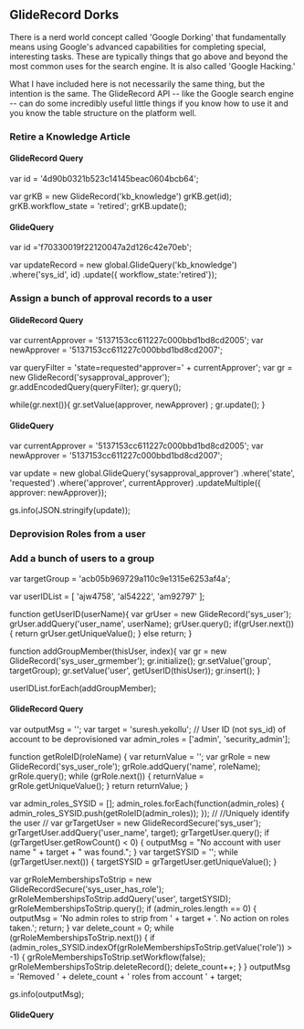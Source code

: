 ## GlideRecord Dorks

There is a nerd world concept called 'Google Dorking' that fundamentally means using Google's advanced capabilities for completing special, interesting tasks. These are typically things that go above and beyond the most common uses for the search engine. It is also called 'Google Hacking.' 

What I have included here is not necessarily the same thing, but the intention is the same. The GlideRecord API -- like the Google search engine -- can do some incredibly useful little things if you know how to use it and you know the table structure on the platform well.

### Retire a Knowledge Article

#### GlideRecord Query

var id = '4d90b0321b523c14145beac0604bcb64';

var grKB = new GlideRecord('kb_knowledge')
grKB.get(id);
grKB.workflow_state = 'retired';
grKB.update();

#### GlideQuery

var id ='f70330019f22120047a2d126c42e70eb';

var updateRecord = new global.GlideQuery('kb_knowledge')
    .where('sys_id', id)
    .update({ workflow_state:'retired'});



### Assign a bunch of approval records to a user

#### GlideRecord Query
var currentApprover = '5137153cc611227c000bbd1bd8cd2005';
var newApprover = '5137153cc611227c000bbd1bd8cd2007';

var queryFilter = 'state=requested^approver=' + currentApprover';
var gr = new GlideRecord('sysapproval_approver');
gr.addEncodedQuery(queryFilter);
gr.query();

while(gr.next()){
	gr.setValue(approver, newApprover) ;
	gr.update();
}

#### GlideQuery

var currentApprover = '5137153cc611227c000bbd1bd8cd2005';
var newApprover = '5137153cc611227c000bbd1bd8cd2007';

var update = new global.GlideQuery('sysapproval_approver')
    .where('state', 'requested')
    .where('approver', currentApprover)
    .updateMultiple({ approver: newApprover});

gs.info(JSON.stringify(update));


### Deprovision Roles from a user

### Add a bunch of users to a group

var targetGroup = 'acb05b969729a110c9e1315e6253af4a';

var userIDList = [
'ajw4758',
'al54222',
'am92797'
];

function getUserID(userName){
	var grUser = new GlideRecord('sys_user');
	grUser.addQuery('user_name', userName);
	grUser.query();
	if(grUser.next()){
	return grUser.getUniqueValue();
	}
else return;
}

function addGroupMember(thisUser, index){
var gr = new GlideRecord('sys_user_grmember');
gr.initialize();
gr.setValue('group', targetGroup);
gr.setValue('user', getUserID(thisUser));
gr.insert();
}

userIDList.forEach(addGroupMember);



#### GlideRecord Query

var outputMsg = '';
var target = 'suresh.yekollu'; // User ID (not sys_id) of account to be deprovisioned
var admin_roles = ['admin', 'security_admin'];

function getRoleID(roleName) {
    var returnValue = '';
    var grRole = new GlideRecord('sys_user_role');
    grRole.addQuery('name', roleName);
    grRole.query();
    while (grRole.next()) {
        returnValue = grRole.getUniqueValue();
    }
    return returnValue;
}

var admin_roles_SYSID = [];
admin_roles.forEach(function(admin_roles) {
    admin_roles_SYSID.push(getRoleID(admin_roles));
});
//
//Uniquely identify the user
//
var grTargetUser = new GlideRecordSecure('sys_user');
grTargetUser.addQuery('user_name', target);
grTargetUser.query();
if (grTargetUser.getRowCount() < 0) {
  outputMsg = "No account with user name " + target + " was found.";
}
var targetSYSID = '';
while (grTargetUser.next()) {
  targetSYSID = grTargetUser.getUniqueValue();
}

var grRoleMembershipsToStrip = new GlideRecordSecure('sys_user_has_role');
grRoleMembershipsToStrip.addQuery('user', targetSYSID);
grRoleMembershipsToStrip.query();
if (admin_roles.length == 0) {
    outputMsg = 'No admin roles to strip from ' + target + '. No action on roles taken.';
    return;
}
var delete_count = 0;
while (grRoleMembershipsToStrip.next()) {
  if (admin_roles_SYSID.indexOf(grRoleMembershipsToStrip.getValue('role')) > -1) {
    grRoleMembershipsToStrip.setWorkflow(false);
    grRoleMembershipsToStrip.deleteRecord();
    delete_count++;
    }
}
outputMsg = 'Removed ' + delete_count + ' roles from account ' + target;

gs.info(outputMsg);

#### GlideQuery
